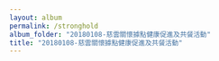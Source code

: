 ```yaml
---
layout: album
permalink: /stronghold
album_folder: "20180108-慈雲關懷據點健康促進及共餐活動"
title: "20180108-慈雲關懷據點健康促進及共餐活動"
---
```

